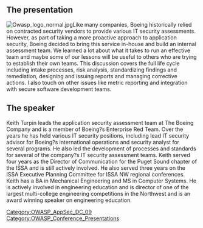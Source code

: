 ## The presentation

![Owasp_logo_normal.jpg](Owasp_logo_normal.jpg
"Owasp_logo_normal.jpg")Like many companies, Boeing historically relied
on contracted security vendors to provide various IT security
assessments. However, as part of taking a more proactive approach to
application security, Boeing decided to bring this service in-house and
build an internal assessment team. We learned a lot about what it takes
to run an effective team and maybe some of our lessons will be useful to
others who are trying to establish their own teams. This discussion
covers the full life cycle including intake processes, risk analysis,
standardizing findings and remediation, designing and issuing reports
and managing corrective actions. I also touch on other issues like
metric reporting and integration with secure software development teams.

## The speaker

Keith Turpin leads the application security assessment team at The
Boeing Company and is a member of Boeing?s Enterprise Red Team. Over the
years he has held various IT security positions, including lead IT
security advisor for Boeing?s international operations and security
analyst for several programs. He also led the development of processes
and standards for several of the company?s IT security assessment teams.
Keith served four years as the Director of Communication for the Puget
Sound chapter of the ISSA and is still actively involved. He also served
three years on the ISSA Executive Planning Committee for ISSA NW
regional conferences. Keith has a BA in Mechanical Engineering and MS in
Computer Systems. He is actively involved in engineering education and
is director of one of the largest multi-college engineering competitions
in the Northwest and is an award winning speaker on engineering
education.

[Category:OWASP_AppSec_DC_09](Category:OWASP_AppSec_DC_09 "wikilink")
[Category:OWASP_Conference_Presentations](Category:OWASP_Conference_Presentations "wikilink")
